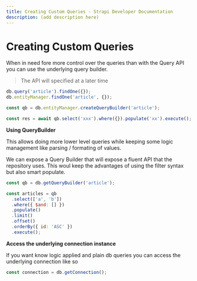 ```yaml
---
title: Creating Custom Queries - Strapi Developer Documentation
description: (add description here)
---
```


<!-- This document is currently not listed in the sidebar.
This is a WIP advanced database layer customization guide,
that still needs to be documented by devs.
TODO: check that it's not indexed by Algolia unless we want it to. -->

# Creating Custom Queries

<!-- TODO: DOCUMENT -->

When in need fore more control over the queries than with the Query API you can use the underlying query builder.

> The API will specified at a later time

```js
db.query('article').findOne({});
db.entityManager.findOne('article', {});
```

```js
const qb = db.entityManager.createQueryBuilder('article');

const res = await qb.select('xxx').where({}).populate('xx').execute();
```

**Using QueryBuilder**

This allows doing more lower level queries while keeping some logic management like parsing / formating of values.

We can expose a Query Builder that will expose a fluent API that the repository uses. This woul keep the advantages of using the filter syntax but also smart populate.

```js
const qb = db.getQueryBuilder('article');

const articles = qb
  .select(['a', 'b'])
  .where({ $and: [] })
  .populate()
  .limit()
  .offset()
  .orderBy({ id: 'ASC' })
  .execute();
```

**Access the underlying connection instance**

If you want know logic applied and plain db queries you can access the underlying connection like so

```js
const connection = db.getConnection();
```

<!-- TODO: uncomment and update this part based on video explanations -->


